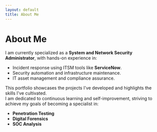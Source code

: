 ```yaml
---
layout: default
title: About Me
---
```


# About Me

I am currently specialized as a **System and Network Security Administrator**, with hands-on experience in:
- Incident response using ITSM tools like **ServiceNow**.
- Security automation and infrastructure maintenance.
- IT asset management and compliance assurance.

This portfolio showcases the projects I've developed and highlights the skills I've cultivated.  
I am dedicated to continuous learning and self-improvement, striving to achieve my goals of becoming a specialist in:
- **Penetration Testing**
- **Digital Forensics**
- **SOC Analysis**
